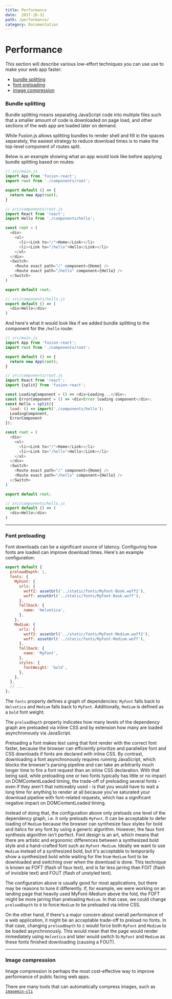 ```yaml
---
title: Performance
date:  2017-10-31
path: /performance/
category: Documentation
---
```


# Performance

This section will describe various low-effort techniques you can use use to make your web app faster:

* [bundle splitting](#bundle-splitting)
* [font preloading](#font-preloading)
* [image compression](#image-compression)

### Bundle splitting

Bundle splitting means separating JavaScript code into multiple files such that a smaller amount of code is downloaded on page load, and other sections of the web app are loaded later on demand.

While Fusion.js allows splitting bundles to render shell and fill in the spaces separately, the easiest strategy to reduce download times is to make the top-level component of routes split.

Below is an example showing what an app would look like before applying bundle splitting based on routes:

```js
// src/main.js
import App from 'fusion-react';
import root from './components/root';

export default () => {
  return new App(root);
}

// src/components/root.js
import React from 'react';
import Hello from './components/hello';

const root = (
  <div>
    <ul>
      <li><Link to="/">Home</Link></li>
      <li><Link to="/hello">Hello</Link></li>
    </ul>
  </div>
  <Switch>
    <Route exact path="/" component={Home} />
    <Route exact path="/hello" component={Hello} />
  </Switch>
)

export default root;

// src/components/hello.js
export default () => (
  <div>Hello</div>
)
```

And here's what it would look like if we added bundle splitting to the component for the `/hello` route:

```js
// src/main.js
import App from 'fusion-react';
import root from './components/root';

export default () => {
  return new App(root);
}

// src/components/root.js
import React from 'react';
import {split} from 'fusion-react';

const LoadingComponent = () => <div>Loading...</div>;
const ErrorComponent = () => <div>Error loading component</div>;
const Hello = split({
  load: () => import('./components/hello');
  LoadingComponent,
  ErrorComponent
});

const root = (
  <div>
    <ul>
      <li><Link to="/">Home</Link></li>
      <li><Link to="/hello">Hello</Link></li>
    </ul>
  </div>
  <Switch>
    <Route exact path="/" component={Home} />
    <Route exact path="/hello" component={Hello} />
  </Switch>
)

export default root;

// src/components/hello.js
export default () => (
  <div>Hello</div>
)
```

---

### Font preloading

Font downloads can be a significant source of latency. Configuring how fonts are loaded can improve download times. Here's an example configuration:

```js
export default {
  preloadDepth: 1,
  fonts: {
    MyFont: {
      urls: {
        woff2: assetUrl('../static/fonts/MyFont-Book.woff2'),
        woff: assetUrl('../static/fonts/MyFont-Book.woff'),
      },
      fallback: {
        name: 'Helvetica',
      },
    },
    Medium: {
      urls: {
        woff2: assetUrl('../static/fonts/MyFont-Medium.woff2'),
        woff: assetUrl('../static/fonts/MyFont-Medium.woff'),
      },
      fallback: {
        name: 'MyFont',
      },
      styles: {
        fontWeight: 'bold',
      },
    },
  },
  // ...
};
```

The `fonts` property defines a graph of dependencies: `MyFont` falls back to `Helvetica` and `Medium` falls back to `MyFont`. Additionally, `Medium` is defined as a `bold` font weight.

The `preloadDepth` property indicates how many levels of the dependency graph are preloaded via inline CSS and by extension how many are loaded asynchronously via JavaScript.

Preloading a font makes text using that font render with the correct font faster, because the browser can efficiently prioritize and parallelize font and CSS downloads if fonts are declared with inline CSS. By contrast, downloading a font asynchronously requires running JavaScript, which blocks the browser's parsing pipeline and can take an arbitrarily much longer time to fire a font request than an inline CSS declaration. With that being said, while preloading one or two fonts typically has little or no impact on DOMContentLoaded timing, the trade-off of preloading several fonts - even if they aren't that noticeably used - is that you would have to wait a long time for anything to render at all because you've saturated your download pipeline with font-related requests, which has a significant negative impact on DOMContentLoaded timing.

Instead of doing that, the configuration above only preloads one level of the dependency graph, i.e. it only preloads `MyFont`. It can be acceptable to defer loading of `Medium` because the browser can synthesize faux styles for bold and italics for any font by using a generic algorithm. However, the faux font synthesis algorithm isn't perfect. Font design is an art, which means that there are artistic and ergonomic differences between a synthesized bold style and a hand-crafted font such as `MyFont-Medium`. Ideally we want to use `Medium` instead of a synthesized bold, but it's acceptable to temporarily show a synthesized bold while waiting for the true `Medium` font to be downloaded and switching over when the download is done. This technique is known as FOFT (flash of faux text), and is far less jarring than FOIT (flash of invisible text) and FOUT (flash of unstyled text).

The configuration above is usually good for most applications, but there may be reasons to tune it differently. If, for example, we were working on an landing page that heavily used MyFont-Medium above the fold, the FOFT might be more jarring than preloading `Medium`. In that case, we could change `preloadDepth` to `0` to force `Medium` to be preloaded via inline CSS.

On the other hand, if there's a major concern about overall performance of a web application, it might be an acceptable trade-off to preload no fonts. In that case, changing `preloadDepth` to `2` would force both `MyFont` and `Medium` to be loaded asynchronously. This would mean that the page would render immediately using `Helvetica` and later would switch to `MyFont` and `Medium` as these fonts finished downloading (causing a FOUT).

---

### Image compression

Image compression is perhaps the most cost-effective way to improve performance of public facing web apps.

There are many tools that can automatically compress images, such as [`imagemin-cli`](https://www.npmjs.com/package/imagemin-cli)
